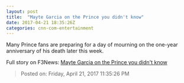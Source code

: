 ```yaml
---
layout: post
title:  "Mayte Garcia on the Prince you didn't know"
date: 2017-04-21 18:35:26Z
categories: cnn-com-entertainment
---
```


Many Prince fans are preparing for a day of mourning on the one-year anniversary of his death later this week.


Full story on F3News: [Mayte Garcia on the Prince you didn't know](http://www.f3nws.com/n/HhpYzF)

> Posted on: Friday, April 21, 2017 11:35:26 PM
